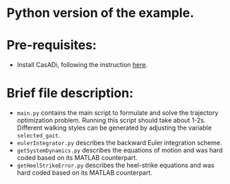 Python version of the example.
==============================

# Pre-requisites:
- Install CasADi, following the instruction [here](https://web.casadi.org/get/).

# Brief file description:
- `main.py` contains the main script to formulate and solve the trajectory optimization problem. Running this script should take about 1-2s. Different walking styles can be generated by adjusting the variable `selected_gait`.
- `eulerIntegrator.py` describes the backward Euler integration scheme.
- `getSystemDynamics.py` describes the equations of motion and was hard coded based on its MATLAB counterpart.
- `getHeelStrikeError.py` describes the heel-strike equations and was hard coded based on its MATLAB counterpart.
